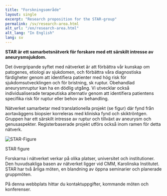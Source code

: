 ```yaml
---
title: "Forskningsområde"
layout: single
excerpt: "Research proposition for the STAR-group"
permalink: /sv/research-area.html
alt_url: "/en/research-area.html"
alt_lang: "In English"
lang: sv
---
```


**STAR är ett samarbetsnätverk för forskare med ett särskilt intresse av aneurysmsjukdom.**


Det övergripande syftet med nätverket är att förbättra vår kunskap om patogenes, etiologi av sjukdomen, och förbättra våra diagnostiska färdigheter genom att identifiera patienter med hög risk för sjukdomsutvecklingen och för bristning, sk ruptur. Obehandlad aneurysmruptur kan ha en dödlig utgång. Vi utvecklar också individualiserade terapeutiska alternativ genom att identifiera patientens specifika risk för ruptur eller behov av behandling.

Nätverket samarbetar med translationella projekt (se figur) där fynd från aortaväggens biopsier korreleras med kliniska fynd och skiktröntgen.
Gruppen har ett särskilt intresse av ruptur och tillväxt av aneurysm och genusaspekter. Registerbaserade projekt utförs också inom ramen för detta nätverk.

![STAR-Figure](http://ki.se/sites/default/files/styles/adaptive/public/star-figure.jpg "STAR-figure")

STAR figure

Forskarna i nätverket verkar på olika platser, universitet och institutioner. Den huvudsakliga basen av nätverket ligger vid CMM, Karolinska Institutet.
STAR har två årliga möten, en blandning av öppna seminarier och planerade gruppmöten.

På denna webbplats hittar du kontaktuppgifter, kommande möten och konferenser.
